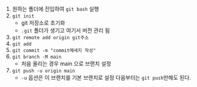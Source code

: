1. 원하는 폴더에 진입하여 `git bash` 실행
2. `git init`
	- git 저장소로 초기화
	- `.git` 폴더가 생기고 여기서 버전 관리 됨
1. `git remote add origin git주소`
2. `git add`
3. `git commit -m "commit메세지 작성"`
4. `git branch -M main`
	- 처음 올리는 경우 main 으로 브랜치 설정
5. `git push -u origin main`
	- `-u` 옵션은 이 브랜치를 기본 브랜치로 설정 다음부터는 `git push`만해도 된다.